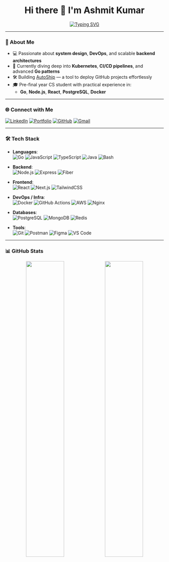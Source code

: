 <h1 align="center">Hi there 👋 I'm Ashmit Kumar</h1>

<p align="center">
  <a href="https://git.io/typing-svg">
    <img src="https://readme-typing-svg.demolab.com?font=Fira+Code&pause=1000&color=00F7FF&center=true&width=435&lines=DevOps+Practitioner;Backend+Engineer;Full+Stack+Developer" alt="Typing SVG" />
  </a>
</p>

---

### 🚀 About Me

- 💻 Passionate about **system design**, **DevOps**, and scalable **backend architectures**
- 🌱 Currently diving deep into **Kubernetes**, **CI/CD pipelines**, and advanced **Go patterns**
- 🛠️ Building [AutoShip](https://github.com/Ashmit-Kumar/Auto-Ship) — a tool to deploy GitHub projects effortlessly
- 🎓 Pre-final year CS student with practical experience in:
  - **Go**, **Node.js**, **React**, **PostgreSQL**, **Docker**

---

### 🌐 Connect with Me

[![LinkedIn](https://img.shields.io/badge/LinkedIn-blue?style=flat&logo=linkedin)](https://www.linkedin.com/in/ashmitkumar1020/)
[![Portfolio](https://img.shields.io/badge/Portfolio-%23000000.svg?style=flat&logo=firefox&logoColor=white)](https://ashmitkumar.vercel.app/)
[![GitHub](https://img.shields.io/badge/GitHub-%23121011.svg?style=flat&logo=github&logoColor=white)](https://github.com/Ashmit-Kumar)
[![Gmail](https://img.shields.io/badge/Gmail-red?style=flat&logo=gmail&logoColor=white)](mailto:ashmitkumar1020@gmail.com)

---

### 🛠️ Tech Stack

- **Languages**:  
  ![Go](https://img.shields.io/badge/-Go-00ADD8?style=flat&logo=go&logoColor=white)
  ![JavaScript](https://img.shields.io/badge/-JavaScript-F7DF1E?style=flat&logo=javascript&logoColor=black)
  ![TypeScript](https://img.shields.io/badge/-TypeScript-3178C6?style=flat&logo=typescript&logoColor=white)
  ![Java](https://img.shields.io/badge/-Java-007396?style=flat&logo=java&logoColor=white)
  ![Bash](https://img.shields.io/badge/-Bash-4EAA25?style=flat&logo=gnubash&logoColor=white)

- **Backend**:  
  ![Node.js](https://img.shields.io/badge/-Node.js-339933?style=flat&logo=nodedotjs&logoColor=white)
  ![Express](https://img.shields.io/badge/-Express-000000?style=flat&logo=express&logoColor=white)
  ![Fiber](https://img.shields.io/badge/-Fiber-00c7b7?style=flat&logo=fiber&logoColor=white)

- **Frontend**:  
  ![React](https://img.shields.io/badge/-React-61DAFB?style=flat&logo=react&logoColor=black)
  ![Next.js](https://img.shields.io/badge/-Next.js-000000?style=flat&logo=nextdotjs&logoColor=white)
  ![TailwindCSS](https://img.shields.io/badge/-TailwindCSS-38B2AC?style=flat&logo=tailwindcss&logoColor=white)

- **DevOps / Infra**:  
  ![Docker](https://img.shields.io/badge/-Docker-2496ED?style=flat&logo=docker&logoColor=white)
  ![GitHub Actions](https://img.shields.io/badge/-GitHub%20Actions-2088FF?style=flat&logo=githubactions&logoColor=white)
  ![AWS](https://img.shields.io/badge/-AWS-232F3E?style=flat&logo=amazonaws&logoColor=white)
  ![Nginx](https://img.shields.io/badge/-Nginx-009639?style=flat&logo=nginx&logoColor=white)

- **Databases**:  
  ![PostgreSQL](https://img.shields.io/badge/-PostgreSQL-336791?style=flat&logo=postgresql&logoColor=white)
  ![MongoDB](https://img.shields.io/badge/-MongoDB-47A248?style=flat&logo=mongodb&logoColor=white)
  ![Redis](https://img.shields.io/badge/-Redis-DC382D?style=flat&logo=redis&logoColor=white)

- **Tools**:  
  ![Git](https://img.shields.io/badge/-Git-F05032?style=flat&logo=git&logoColor=white)
  ![Postman](https://img.shields.io/badge/-Postman-FF6C37?style=flat&logo=postman&logoColor=white)
  ![Figma](https://img.shields.io/badge/-Figma-F24E1E?style=flat&logo=figma&logoColor=white)
  ![VS Code](https://img.shields.io/badge/-VSCode-007ACC?style=flat&logo=visualstudiocode&logoColor=white)

---

### 📊 GitHub Stats

<div align="center">
  <img src="https://github-readme-stats.vercel.app/api?username=Ashmit-Kumar&show_icons=true&theme=radical&include_all_commits=true&count_private=true&hide_border=false" width="49%" />
  <img src="https://github-readme-stats.vercel.app/api/top-langs/?username=Ashmit-Kumar&layout=compact&theme=radical&hide_border=false" width="49%" />
</div>

